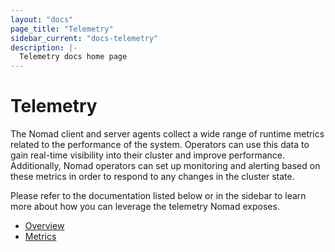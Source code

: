 ```yaml
---
layout: "docs"
page_title: "Telemetry"
sidebar_current: "docs-telemetry"
description: |-
  Telemetry docs home page
---
```


# Telemetry

The Nomad client and server agents collect a wide range of runtime metrics
related to the performance of the system. Operators can use this data to gain
real-time visibility into their cluster and improve performance. Additionally,
Nomad operators can set up monitoring and alerting based on these metrics in
order to respond to any changes in the cluster state.

Please refer to the documentation listed below or in the sidebar to learn more
about how you can leverage the telemetry Nomad exposes.

* [Overview][overview]
* [Metrics][metrics]

[metrics]: /docs/telemetry/metrics.html
[overview]: /docs/telemetry/overview.html
